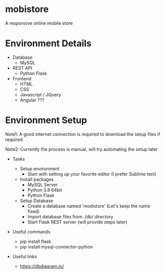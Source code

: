 # mobistore
A responsive online mobile store

# Environment Details
- Database
  - MySQL
- REST API
  - Python Flask
- Frontend
  - HTML
  - CSS
  - Javascript / JQuery
  - Angular ???

# Environment Setup
Note1: A good internet connection is required to download the setup files if required

Note2: Currently the process is manual, will try automating the setup later
- Tasks
  - Setup environment
    - Start with setting up your favorite editor (I prefer Sublime text)
  - Install packages
    - MySQL Server
    - Python 3.8 64bit
    - Python Flask
  - Setup Database
    - Create a database named 'modistore' (Let's keep the name fixed)
    - Import database files from ./db/ directory
    - Start Flask REST server (will provide steps later)

- Useful commands
  - pip install flask
  - pip install mysql-connector-python
- Useful links
  - https://dbdiagram.io/
